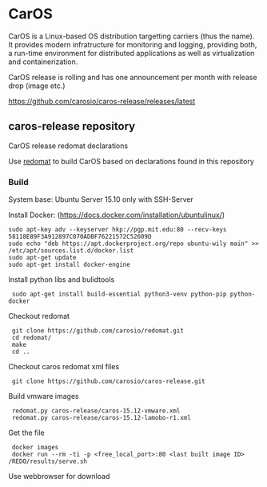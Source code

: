 # CarOS

CarOS is a Linux-based OS distribution targetting carriers (thus the name). It provides modern infratructure for monitoring and logging, providing both, a run-time environment for distributed applications as well as virtualization and containerization.

CarOS release is rolling and has one announcement per month with release drop (image etc.)

https://github.com/carosio/caros-release/releases/latest


## caros-release repository
CarOS release redomat declarations

Use [redomat](https://github.com/carosio/redomat) to build CarOS based on declarations found in this repository

### Build 

System base:
 Ubuntu Server 15.10 only with SSH-Server 
 
Install Docker:
 (https://docs.docker.com/installation/ubuntulinux/)
 
 ~~~
 sudo apt-key adv --keyserver hkp://pgp.mit.edu:80 --recv-keys 58118E89F3A912897C070ADBF76221572C52609D
 sudo echo "deb https://apt.dockerproject.org/repo ubuntu-wily main" >> /etc/apt/sources.list.d/docker.list
 sudo apt-get update
 sudo apt-get install docker-engine 
 ~~~
 
Install python libs and bulidtools 

~~~
 sudo apt-get install build-essential python3-venv python-pip python-docker
~~~

Checkout redomat

~~~
 git clone https://github.com/carosio/redomat.git
 cd redomat/
 make
 cd ..
~~~

Checkout caros redomat xml files

~~~
 git clone https://github.com/carosio/caros-release.git
~~~

Build vmware images

~~~
 redomat.py caros-release/caros-15.12-vmware.xml
 redomat.py caros-release/caros-15.12-lamobo-r1.xml
~~~

Get the file

~~~
 docker images
 docker run --rm -ti -p <free_local_port>:80 <last built image ID> /REDO/results/serve.sh
~~~
 
 Use webbrowser for download
 
